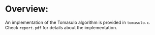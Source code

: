 Overview:
============

An implementation of the Tomasulo algorithm is provided in <code>tomasulo.c</code>. Check <code>report.pdf</code> for details about the implementation.
